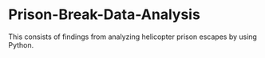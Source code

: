 # Prison-Break-Data-Analysis
This consists of findings from analyzing helicopter prison escapes by using Python.
